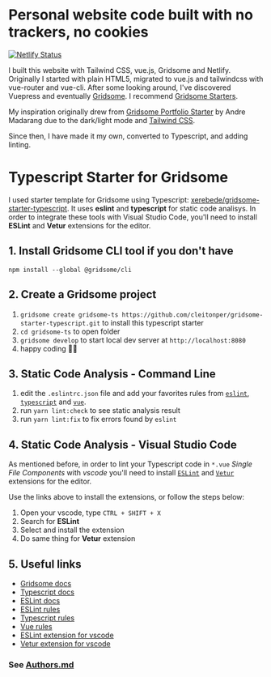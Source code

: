 # Personal website code built with no trackers, no cookies

[![Netlify Status](https://api.netlify.com/api/v1/badges/a026dcc6-920b-4f08-b6ff-535e61f4190a/deploy-status)](https://app.netlify.com/sites/heuristic-mccarthy-2e808b/deploys)

I built this website with Tailwind CSS, vue.js, Gridsome and Netlify.  Originally I started with plain HTML5, migrated to vue.js and tailwindcss with vue-router and vue-cli.  After some looking around, I've discovered Vuepress and eventually [Gridsome](https://gridsome.org/).  I recommend [Gridsome Starters](https://gridsome.org/starters/). 

My inspiration originally drew from [Gridsome Portfolio Starter](https://gridsome.org/starters/gridsome-portfolio-starter/) by Andre Madarang due to the dark/light mode and [Tailwind CSS](https://tailwindcss.com/).

Since then, I have made it my own, converted to Typescript, and adding linting.

# Typescript Starter for Gridsome

I used starter template for Gridsome using Typescript: [xerebede/gridsome-starter-typescript](https://github.com/xerebede/gridsome-starter-typescript). It uses **eslint** and **typescript** for static code analisys. In order to integrate these tools with Visual Studio Code, you'll need to install **ESLint** and **Vetur** extensions for the editor.

## 1. Install Gridsome CLI tool if you don't have

`npm install --global @gridsome/cli`

## 2. Create a Gridsome project

1. `gridsome create gridsome-ts https://github.com/cleitonper/gridsome-starter-typescript.git` to install this typescript starter
2. `cd gridsome-ts` to open folder
3. `gridsome develop` to start local dev server at `http://localhost:8080`
4. happy coding 🎉🙌

## 3. Static Code Analysis - Command Line

1. edit the `.eslintrc.json` file and add your favorites rules from [`eslint`](https://eslint.org/docs/rules/), [`typescript`](https://github.com/typescript-eslint/typescript-eslint/tree/master/packages/eslint-plugin#supported-rules) and [`vue`](https://vuejs.github.io/eslint-plugin-vue/rules/).
2. run `yarn lint:check` to see static analysis result
3. run `yarn lint:fix` to fix errors found by `eslint`

## 4. Static Code Analysis - Visual Studio Code

As mentioned before, in order to lint your Typescript code in `*.vue` *Single File Components* with *vscode* you'll need to install [`ESLint`](https://marketplace.visualstudio.com/items?itemName=dbaeumer.vscode-eslint) and [`Vetur`](https://marketplace.visualstudio.com/items?itemName=octref.vetur) extensions for the editor.

Use the links above to install the extensions, or follow the steps below:

1. Open your vscode, type `CTRL + SHIFT + X`
2. Search for **ESLint**
3. Select and install the extension
4. Do same thing for **Vetur** extension

## 5. Useful links

* [Gridsome docs](https://gridsome.org/docs/)
* [Typescript docs](https://www.typescriptlang.org/docs/)
* [ESLint docs](https://eslint.org/)
* [ESLint rules](https://eslint.org/docs/rules/)
* [Typescript rules](https://github.com/typescript-eslint/typescript-eslint/tree/master/packages/eslint-plugin#supported-rules)
* [Vue rules](https://vuejs.github.io/eslint-plugin-vue/rules/)
* [ESLint extension for vscode](https://marketplace.visualstudio.com/items?itemName=dbaeumer.vscode-eslint)
* [Vetur extension for vscode](https://marketplace.visualstudio.com/items?itemName=octref.vetur)


### See [Authors.md](AUTHORS.md)
